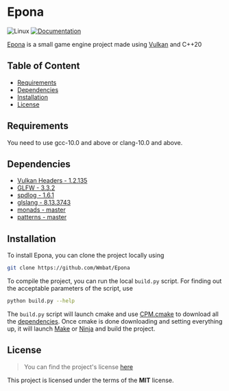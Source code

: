 # Epona

![Linux](https://github.com/Wmbat/Epona/workflows/Linux/badge.svg)
[![Documentation](https://codedocs.xyz/Wmbat/Epona.svg)](https://codedocs.xyz/Wmbat/Epona/)

[Epona](https://github.com/Wmbat/Epona) is a small game engine project made using
[Vulkan](https://www.khronos.org/vulkan/) and C++20

## Table of Content
* [Requirements](#requirements)
* [Dependencies](#dependencies)
* [Installation](#installation)
* [License](#license)

## Requirements

You need to use gcc-10.0 and above or clang-10.0 and above.

## Dependencies

* [Vulkan Headers - 1.2.135](https://github.com/KhronosGroup/Vulkan-Headers)
* [GLFW - 3.3.2](https://github.com/glfw/glfw)
* [spdlog - 1.6.1](https://github.com/gabime/spdlog)
* [glslang - 8.13.3743](https://github.com/KhronosGroup/glslang)
* [monads - master](https://github.com/Wmbat/monads)
* [patterns - master](https://github.com/mpark/patterns)

## Installation

To install Epona, you can clone the project locally using 
```sh
git clone https://github.com/Wmbat/Epona
```

To compile the project, you can run the local `build.py` script. For finding out the acceptable 
parameters of the script, use 
```sh
python build.py --help
```
The `build.py` script will launch cmake and use 
[CPM.cmake](https://github.com/TheLartians/CPM.cmake) to download all the 
[dependencies](#dependencies). Once cmake is done downloading and setting everything up, it will 
launch [Make](https://www.gnu.org/software/make/) or [Ninja](https://ninja-build.org/) and build 
the project.

## License

> You can find the project's license [here](https://github.com/Wmbat/Epona/blob/master/LICENSE)

This project is licensed under the terms of the **MIT** license.
